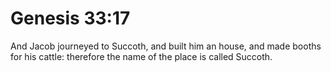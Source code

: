# Genesis 33:17

And Jacob journeyed to Succoth, and built him an house, and made booths for his cattle: therefore the name of the place is called Succoth.